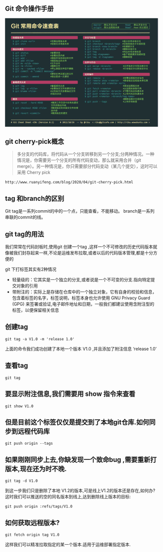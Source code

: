 ## Git 命令操作手册
![使用手册](./images/git_use.png)

## git cherry-pick概念
>多分支的代码库，将代码从一个分支转移到另一个分支;分两种情况。一种情况是，你需要另一个分支的所有代码变动，那么就采用合并（git merge）。另一种情况是，你只需要部分代码变动（某几个提交），这时可以采用 Cherry pick

```
http://www.ruanyifeng.com/blog/2020/04/git-cherry-pick.html
```

## tag 和branch的区别
Git tag是一系列commit的中的一个点，只能查看，不能移动。
branch是一系列串联的commit的线。

## git tag的用法
我们常常在代码封板时,使用git 创建一个tag ,这样一个不可修改的历史代码版本就像被我们封存起来一样,不论是运维发布拉取,或者以后的代码版本管理,都是十分方便的

git 下打标签其实有2种情况
- 轻量级的：它其实是一个独立的分支,或者说是一个不可变的分支.指向特定提交对象的引用
- 带附注的：实际上是存储在仓库中的一个独立对象，它有自身的校验和信息，包含着标签的名字，标签说明，标签本身也允许使用 GNU Privacy Guard (GPG) 来签署或验证,电子邮件地址和日期，一般我们都建议使用含附注型的标签，以便保留相关信息

## 创建tag
```
git tag -a V1.0 -m 'release 1.0'
```
上面的命令我们成功创建了本地一个版本 V1.0 ,并且添加了附注信息 ‘release 1.0’
## 查看tag
```
git tag
```

## 要显示附注信息,我们需要用 show 指令来查看

```
git show V1.0
```

## 但是目前这个标签仅仅是提交到了本地git仓库.如何同步到远程代码库
```
git push origin --tags
```

## 如果刚刚同步上去,你缺发现一个致命bug ,需要重新打版本,现在还为时不晚.

```
git tag -d V1.0
```

到这一步我们只是删除了本地 V1.2的版本,可是线上V1.2的版本还是存在,如何办?
这时我们可以推送的空的同名版本到线上,达到删除线上版本的目标:
```
git push origin :refs/tags/V1.0
```

## 如何获取远程版本?
```
git fetch origin tag V1.0
```
这样我们可以精准拉取指定的某一个版本.适用于运维部署指定版本.